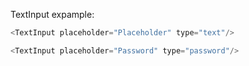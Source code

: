 TextInput expample:

```js
<TextInput placeholder="Placeholder" type="text"/>
```

```js
<TextInput placeholder="Password" type="password"/>
```
